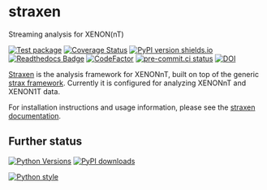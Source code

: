 # straxen
Streaming analysis for XENON(nT)

[![Test package](https://github.com/XENONnT/straxen/actions/workflows/pytest.yml/badge.svg?branch=master)](https://github.com/XENONnT/straxen/actions/workflows/pytest.yml)
[![Coverage Status](https://coveralls.io/repos/github/XENONnT/straxen/badge.svg)](https://coveralls.io/github/XENONnT/straxen)
[![PyPI version shields.io](https://img.shields.io/pypi/v/straxen.svg)](https://pypi.python.org/pypi/straxen/)
[![Readthedocs Badge](https://readthedocs.org/projects/straxen/badge/?version=latest)](https://straxen.readthedocs.io/en/latest/?badge=latest)
[![CodeFactor](https://www.codefactor.io/repository/github/xenonnt/straxen/badge)](https://www.codefactor.io/repository/github/xenonnt/straxen)
[![pre-commit.ci status](https://results.pre-commit.ci/badge/github/XENONnT/straxen/master.svg)](https://results.pre-commit.ci/latest/github/XENONnT/straxen/master)
[![DOI](https://zenodo.org/badge/DOI/10.5281/zenodo.5576262.svg)](https://doi.org/10.5281/zenodo.5576262)

[Straxen](https://straxen.readthedocs.io) is the analysis framework for XENONnT, built on top of the generic [strax framework](https://github.com/AxFoundation/strax). Currently it is configured for analyzing XENONnT and XENON1T data.

For installation instructions and usage information, please see the [straxen documentation](https://straxen.readthedocs.io/en/latest/setup.html).


## Further status
[![Python Versions](https://img.shields.io/pypi/pyversions/straxen.svg)](https://pypi.python.org/pypi/straxen)
[![PyPI downloads](https://img.shields.io/pypi/dm/straxen.svg)](https://pypistats.org/packages/straxen)

[![Python style](https://github.com/XENONnT/straxen/actions/workflows/code_style.yml/badge.svg)](https://github.com/XENONnT/straxen/actions/workflows/code_style.yml)
